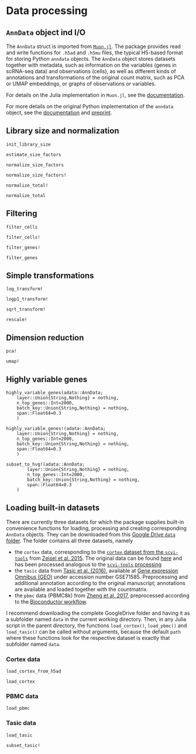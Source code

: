 # Data processing

## `AnnData` object ind I/O

The `AnnData` struct is imported from [`Muon.jl`](https://github.com/scverse/Muon.jl). The package provides read and write functions for `.h5ad` and `.h5mu` files, the typical H5-based format for storing Python `anndata` objects. The `AnnData` object stores datasets together with metadata, such as information on the variables (genes in scRNA-seq data) and observations (cells), as well as different kinds of annotations and transformations of the original count matrix, such as PCA or UMAP embeddings, or graphs of observations or variables. 

For details on the Julia implementation in `Muon.jl`, see the [documentation](https://scverse.github.io/Muon.jl/dev/).

For more details on the original Python implementation of the `anndata` object, see the [documentation](https://anndata.readthedocs.io/en/latest/) and [preprint](https://doi.org/10.1101/2021.12.16.473007).

## Library size and normalization

```@docs
init_library_size
```

```@docs
estimate_size_factors
```

```@docs
normalize_size_factors
```

```@docs
normalize_size_factors!
```

```@docs
normalize_total!
```

```@docs
normalize_total
```

## Filtering

```@docs
filter_cells
```

```@docs
filter_cells!
```

```@docs
filter_genes!
```

```@docs
filter_genes
```

## Simple transformations 

```@docs
log_transform!
```

```@docs
logp1_transform!
```

```@docs
sqrt_transform!
```

```@docs
rescale!
```

## Dimension reduction 

```@docs
pca!
```

```@docs
umap!
```

## Highly variable genes 

```@docs 
highly_variable_genes(adata::AnnData; 
    layer::Union{String,Nothing} = nothing,
    n_top_genes::Int=2000,
    batch_key::Union{String,Nothing} = nothing,
    span::Float64=0.3
    )
```

```@docs 
highly_variable_genes!(adata::AnnData; 
    layer::Union{String,Nothing} = nothing,
    n_top_genes::Int=2000,
    batch_key::Union{String,Nothing} = nothing,
    span::Float64=0.3
    )
```

```@docs 
subset_to_hvg!(adata::AnnData;
        layer::Union{String,Nothing} = nothing,
        n_top_genes::Int=2000,
        batch_key::Union{String,Nothing} = nothing,
        span::Float64=0.3
    )
```

## Loading built-in datasets 

There are currently three datasets for which the package supplies built-in convenience functions for loading, processing and creating corresponding `AnnData` objects. They can be downloaded from this [Google Drive `data` folder](https://drive.google.com/drive/folders/1JYNypxWnQhigEJ37jOiEwv7fzGW71jC8?usp=sharing). The folder contains all three datasets, namely 

 *  the `cortex` data, corresponding to the [`cortex` dataset from the `scvi-tools`](https://github.com/scverse/scvi-tools/blob/master/scvi/data/_built_in_data/_cortex.py) from [Zeisel et al. 2015](https://www.science.org/doi/10.1126/science.aaa1934). The original data can be found [here](https://storage.googleapis.com/linnarsson-lab-www-blobs/blobs/cortex/expression_mRNA_17-Aug-2014.txt) and has been processed analogous to the [`scvi-tools` processing](https://github.com/scverse/scvi-tools/blob/master/scvi/data/_built_in_data/_cortex.py)
 * the `tasic` data from [Tasic et al. (2016)](https://www.nature.com/articles/nn.4216), available at [Gene expression Omnibus (GEO)](https://www.ncbi.nlm.nih.gov/geo/) under accession number GSE71585. Preprocessing and additional annotation according to the original manuscript; annotations are available and loaded together with the countmatrix. 
 * the `pbmc` data (PBMC8k) from [Zheng et al. 2017](https://www.nature.com/articles/ncomms14049), preprocessed according to the [Bioconductor workflow](https://bioconductor.org/books/3.15/OSCA.workflows/unfiltered-human-pbmcs-10x-genomics.html).

I recommend downloading the complete GoogleDrive folder and having it as a subfolder named `data` in the current working directory. Then, in any Julia script in the parent directory, the functions `load_cortex()`, `load_pbmc()` and `load_tasic()` can be called without arguments, because the default `path` where these functions look for the respective dataset is exactly that subfolder named `data`.  

### Cortex data 

```@docs
load_cortex_from_h5ad
```

```@docs 
load_cortex
```

### PBMC data 

```@docs 
load_pbmc
```

### Tasic data 

```@docs 
load_tasic
```

```@docs 
subset_tasic!
```
